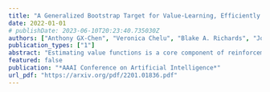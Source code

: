 ```yaml
---
title: "A Generalized Bootstrap Target for Value-Learning, Efficiently Combining Value and Feature Predictions"
date: 2022-01-01
# publishDate: 2023-06-10T20:23:40.735030Z
authors: ["Anthony GX-Chen", "Veronica Chelu", "Blake A. Richards", "Joelle Pineau"]
publication_types: ["1"]
abstract: "Estimating value functions is a core component of reinforcement learning algorithms. Temporal difference (TD) learning algorithms use bootstrapping, i.e. they update the value function toward a learning target using value estimates at subsequent time-steps. Alternatively, the value function can be updated toward a learning target constructed by separately predicting successor features (SF)--a policy-dependent model--and linearly combining them with instantaneous rewards."
featured: false
publication: "*AAAI Conference on Artificial Intelligence*"
url_pdf: "https://arxiv.org/pdf/2201.01836.pdf"
---
```


